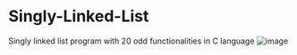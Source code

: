 # Singly-Linked-List
Singly linked list program with 20 odd functionalities in C language
![image](https://user-images.githubusercontent.com/58242932/122674495-213f8080-d1f3-11eb-95ab-b1a305942221.png)
